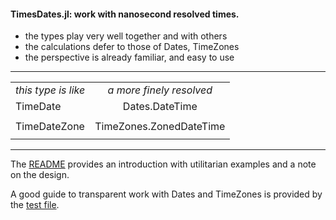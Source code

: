 #### TimesDates.jl: work with nanosecond resolved times.

- the types play very well together and with others
- the calculations defer to those of Dates, TimeZones
- the perspective is already familiar, and easy to use

----

|                     |                           |
|:--------------------|:-------------------------:|
| _this type is like_ |  _a more finely resolved_ |
| TimeDate            | Dates.DateTime            |
|                     |                           |
| TimeDateZone        | TimeZones.ZonedDateTime   |
|                     |                           |



----

The [README](https://github.com/JeffreySarnoff/TimesDates.jl/blob/master/README.md) provides an introduction with utilitarian examples and a note on the design.

A good guide to transparent work with Dates and TimeZones is provided by the [test file](https://github.com/JeffreySarnoff/TimesDates.jl/blob/master/test/runtests.jl).
